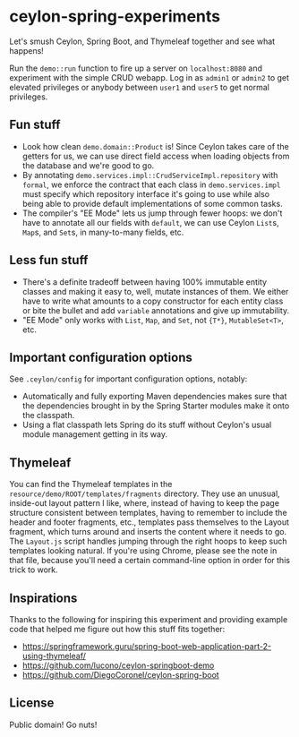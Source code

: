 # ceylon-spring-experiments

Let's smush Ceylon, Spring Boot, and Thymeleaf together and see what happens!

Run the `demo::run` function to fire up a server on `localhost:8080` and experiment with the simple
CRUD webapp. Log in as `admin1` or `admin2` to get elevated privileges or anybody between `user1`
and `user5` to get normal privileges.

## Fun stuff

   - Look how clean `demo.domain::Product` is! Since Ceylon takes care of the getters for us, we
     can use direct field access when loading objects from the database and we're good to go.
   - By annotating `demo.services.impl::CrudServiceImpl.repository` with `formal`, we enforce the
     contract that each class in `demo.services.impl` must specify which repository interface it's
     going to use while also being able to provide default implementations of some common tasks.
   - The compiler's "EE Mode" lets us jump through fewer hoops: we don't have to annotate all our
     fields with `default`, we can use Ceylon `List`s, `Map`s, and `Set`s, in many-to-many fields,
     etc.

## Less fun stuff

   - There's a definite tradeoff between having 100% immutable entity classes and making it easy
     to, well, mutate instances of them. We either have to write what amounts to a copy constructor
     for each entity class or bite the bullet and add `variable` annotations and give up
     immutability.
   - "EE Mode" only works with `List`, `Map`, and `Set`, not `{T*}`, `MutableSet<T>`, etc.

## Important configuration options

See `.ceylon/config` for important configuration options, notably:

   - Automatically and fully exporting Maven dependencies makes sure that the dependencies brought
     in by the Spring Starter modules make it onto the classpath.
   - Using a flat classpath lets Spring do its stuff without Ceylon's usual module management
     getting in its way.

## Thymeleaf

You can find the Thymeleaf templates in the `resource/demo/ROOT/templates/fragments` directory.
They use an unusual, inside-out layout pattern I like, where, instead of having to keep the page
structure consistent between templates, having to remember to include the header and footer
fragments, etc., templates pass themselves to the Layout fragment, which turns around and inserts
the content where it needs to go. The `Layout.js` script handles jumping through the right hoops to
keep such templates looking natural. If you're using Chrome, please see the note in that file,
because you'll need a certain command-line option in order for this trick to work.

## Inspirations

Thanks to the following for inspiring this experiment and providing example code that helped me
figure out how this stuff fits together:

   - https://springframework.guru/spring-boot-web-application-part-2-using-thymeleaf/
   - https://github.com/lucono/ceylon-springboot-demo
   - https://github.com/DiegoCoronel/ceylon-spring-boot

## License

Public domain! Go nuts!
